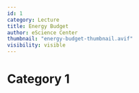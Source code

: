 ```yaml
---
id: 1
category: Lecture
title: Energy Budget
author: eScience Center
thumbnail: "energy-budget-thumbnail.avif"
visibility: visible
---
```


# Category 1